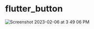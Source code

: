 # flutter_button

![Screenshot 2023-02-06 at 3 49 06 PM](https://user-images.githubusercontent.com/98007283/216939763-3df00f51-e7bd-45a9-a1ee-a1ba704d95b2.png)
